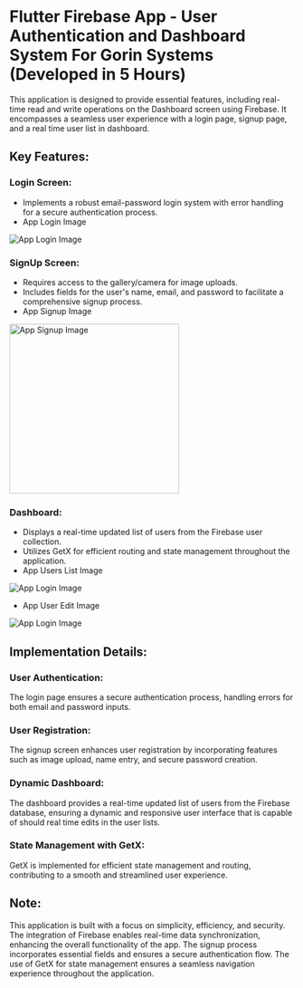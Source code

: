 # Flutter Firebase App - User Authentication and Dashboard System For Gorin Systems (Developed in 5 Hours)

This application is designed to provide essential features, including real-time read and write operations on the Dashboard screen using Firebase. It encompasses a seamless user experience with a login page, signup page, and a real time user list in dashboard.

## Key Features:

### Login Screen:

- Implements a robust email-password login system with error handling for a secure authentication process.
- App Login Image

![App Login Image](./login.jpg)

### SignUp Screen:

- Requires access to the gallery/camera for image uploads.
- Includes fields for the user's name, email, and password to facilitate a comprehensive signup process.
- App Signup Image

<img src="./login.jpg" alt="App Signup Image" width="300"/>



### Dashboard:

- Displays a real-time updated list of users from the Firebase user collection.
- Utilizes GetX for efficient routing and state management throughout the application.
- App Users List Image

![App Login Image](./users.jpg)


- App User Edit Image

![App Login Image](./edit.jpg)


## Implementation Details:

### User Authentication:
 
 The login page ensures a secure authentication process, handling errors for both email and password inputs.

### User Registration:

The signup screen enhances user registration by incorporating features such as image upload, name entry, and secure password creation.

### Dynamic Dashboard:

The dashboard provides a real-time updated list of users from the Firebase database, ensuring a dynamic and responsive user interface that is capable of should real time edits in the user lists.

### State Management with GetX:

GetX is implemented for efficient state management and routing, contributing to a smooth and streamlined user experience.

## Note:
This application is built with a focus on simplicity, efficiency, and security. The integration of Firebase enables real-time data synchronization, enhancing the overall functionality of the app. The signup process incorporates essential fields and ensures a secure authentication flow. The use of GetX for state management ensures a seamless navigation experience throughout the application.


